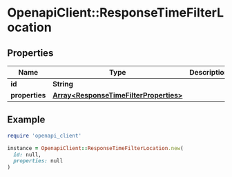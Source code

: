 # OpenapiClient::ResponseTimeFilterLocation

## Properties

| Name | Type | Description | Notes |
| ---- | ---- | ----------- | ----- |
| **id** | **String** |  |  |
| **properties** | [**Array&lt;ResponseTimeFilterProperties&gt;**](ResponseTimeFilterProperties.md) |  |  |

## Example

```ruby
require 'openapi_client'

instance = OpenapiClient::ResponseTimeFilterLocation.new(
  id: null,
  properties: null
)
```

